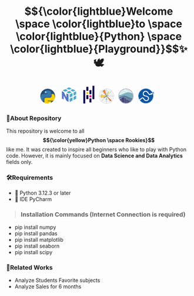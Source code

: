 <h1 align="center">
  $${\color{lightblue}Welcome \space \color{lightblue}to \space \color{lightblue}{Python} \space \color{lightblue}{Playground}}$$✨🕊️
  <br><br>
  <a href="https://www.python.org/"><img src="logo/python.png" width="40" title="Python"/></a>&nbsp;
  <a href="https://numpy.org/"><img src="logo/numpy.png" width="50" title="Numpy"/></a>&nbsp;
  <a href="https://pandas.pydata.org/docs/"><img src="logo/pandas.png" width="30" title="Pandas"/></a>&nbsp;
  <a href="https://matplotlib.org/"><img src="logo/matplotlib.png" width="40" title="Matplotlib"/></a>&nbsp;
  <a href="https://seaborn.pydata.org/tutorial.html"><img src="logo/seaborn.png" width="40" title="Seaborn"/></a>&nbsp;
  <a href="https://docs.scipy.org/doc/scipy/"><img src="logo/scipy.png" width="45" title="SciPy"/></a>&nbsp;
</h1>

### 📌About Repository
This repository is welcome to all **$${\color{yellow}Python \space Rookies}$$** like me. It was created to inspire all beginners who like to play with Python code. 
However, it is mainly focused on **Data Science and Data Analytics** fields only.

### 🛠️Requirements
- 🐍 Python 3.12.3 or later
- 🔧 IDE PyCharm

> ### Installation Commands (Internet Connection is required)
- pip install numpy
- pip install pandas
- pip install matplotlib
- pip install seaborn
- pip install scipy

### 💼Related Works
- Analyze Students Favorite subjects
- Analyze Sales for 6 months




